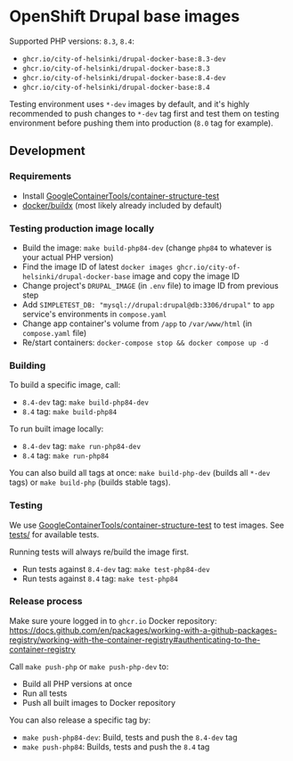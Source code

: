 # OpenShift Drupal base images

Supported PHP versions: `8.3`, `8.4`:

- `ghcr.io/city-of-helsinki/drupal-docker-base:8.3-dev`
- `ghcr.io/city-of-helsinki/drupal-docker-base:8.3`
- `ghcr.io/city-of-helsinki/drupal-docker-base:8.4-dev`
- `ghcr.io/city-of-helsinki/drupal-docker-base:8.4`

Testing environment uses `*-dev` images by default, and it's highly recommended to push changes to `*-dev` tag first and test them on testing environment before pushing them into production (`8.0` tag for example).

## Development

### Requirements

- Install [GoogleContainerTools/container-structure-test](https://github.com/GoogleContainerTools/container-structure-test)
- [docker/buildx](https://github.com/docker/buildx) (most likely already included by default)

### Testing production image locally

- Build the image: `make build-php84-dev` (change `php84` to whatever is your actual PHP version)
- Find the image ID of latest `docker images ghcr.io/city-of-helsinki/drupal-docker-base` image and copy the image ID
- Change project's `DRUPAL_IMAGE` (in `.env` file) to image ID from previous step
- Add `SIMPLETEST_DB: "mysql://drupal:drupal@db:3306/drupal"` to `app` service's environments in `compose.yaml`
- Change app container's volume from `/app` to `/var/www/html` (in `compose.yaml` file)
- Re/start containers: `docker-compose stop && docker compose up -d`

### Building

To build a specific image, call:

- `8.4-dev` tag: `make build-php84-dev`
- `8.4` tag: `make build-php84`

To run built image locally:

- `8.4-dev` tag: `make run-php84-dev`
- `8.4` tag: `make run-php84`

You can also build all tags at once: `make build-php-dev` (builds all `*-dev` tags) or `make build-php` (builds stable tags).

### Testing

We use [GoogleContainerTools/container-structure-test](https://github.com/GoogleContainerTools/container-structure-test) to test images. See [tests/](tests/) for available tests.

Running tests will always re/build the image first.

- Run tests against `8.4-dev` tag: `make test-php84-dev`
- Run tests against `8.4` tag: `make test-php84`

### Release process

Make sure youre logged in to `ghcr.io` Docker repository: https://docs.github.com/en/packages/working-with-a-github-packages-registry/working-with-the-container-registry#authenticating-to-the-container-registry

Call `make push-php` or `make push-php-dev` to:
- Build all PHP versions at once
- Run all tests
- Push all built images to Docker repository

You can also release a specific tag by:

- `make push-php84-dev`: Build, tests and push the `8.4-dev` tag
- `make push-php84`: Builds, tests and push the `8.4` tag

